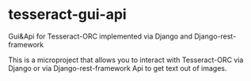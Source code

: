 # tesseract-gui-api
Gui&amp;Api for Tesseract-ORC implemented via Django and Django-rest-framework

 
This is a microproject that allows you to interact with Tesseract-ORC via Django or via Django-rest-framework Api to get text out of images.
